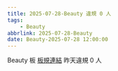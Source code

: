 ```yaml
---
title: 2025-07-28-Beauty 違規 0 人
tags:
    - Beauty
abbrlink: 2025-07-28-Beauty
date: Beauty-2025-07-28 12:00:00
---
```

Beauty 板 [板規連結](https://www.ptt.cc/bbs/Beauty/M.1630069980.A.84B.html)
昨天違規 0 人
